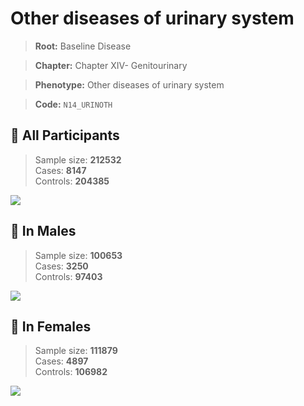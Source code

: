# Other diseases of urinary system

> **Root:** Baseline Disease  

> **Chapter:** Chapter XIV- Genitourinary  

> **Phenotype:** Other diseases of urinary system  

> **Code:** `N14_URINOTH`

## 🧪 All Participants  
> Sample size: **212532**  
> Cases: **8147**  
> Controls: **204385**
<img src="/Disease/Figures/ALL/Baseline/N14_URINOTH.png"/>
<CsvTable src="/Disease/Data/ALL/Baseline/LG_N14_URINOTH.csv" label="🔍 View full results" />

## 👨 In Males  
> Sample size: **100653**  
> Cases: **3250**  
> Controls: **97403**
<img src="/Disease/Figures/Male/Baseline/N14_URINOTH.png"/>
<CsvTable src="/Disease/Data/Male/Baseline/LG_N14_URINOTH.csv" label="🔍 View full results" />

## 👩 In Females  
> Sample size: **111879**  
> Cases: **4897**  
> Controls: **106982**
<img src="/Disease/Figures/Female/Baseline/N14_URINOTH.png"/>
<CsvTable src="/Disease/Data/Female/Baseline/LG_N14_URINOTH.csv" label="🔍 View full results" />

